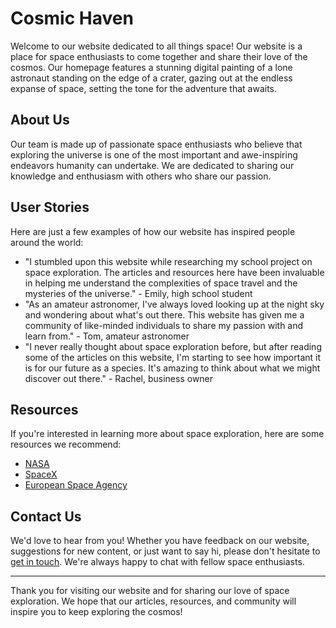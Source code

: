<!--font:Poppins-->

# Cosmic Haven

Welcome to our website dedicated to all things space! Our website is a place for space enthusiasts to come together and share their love of the cosmos. Our homepage features a stunning digital painting of a lone astronaut standing on the edge of a crater, gazing out at the endless expanse of space, setting the tone for the adventure that awaits.

## About Us

Our team is made up of passionate space enthusiasts who believe that exploring the universe is one of the most important and awe-inspiring endeavors humanity can undertake. We are dedicated to sharing our knowledge and enthusiasm with others who share our passion.

## User Stories

Here are just a few examples of how our website has inspired people around the world:

- "I stumbled upon this website while researching my school project on space exploration. The articles and resources here have been invaluable in helping me understand the complexities of space travel and the mysteries of the universe." - Emily, high school student
- "As an amateur astronomer, I've always loved looking up at the night sky and wondering about what's out there. This website has given me a community of like-minded individuals to share my passion with and learn from." - Tom, amateur astronomer
- "I never really thought about space exploration before, but after reading some of the articles on this website, I'm starting to see how important it is for our future as a species. It's amazing to think about what we might discover out there." - Rachel, business owner

## Resources

If you're interested in learning more about space exploration, here are some resources we recommend:

- [NASA](#nasa)
- [SpaceX](#spacex)
- [European Space Agency](#esa)

## Contact Us

We'd love to hear from you! Whether you have feedback on our website, suggestions for new content, or just want to say hi, please don't hesitate to [get in touch](#contact). We're always happy to chat with fellow space enthusiasts.

---

Thank you for visiting our website and for sharing our love of space exploration. We hope that our articles, resources, and community will inspire you to keep exploring the cosmos!

<!--

Write me content for website with wallpaper which alt text is:

"A digital painting of a lone astronaut standing on the edge of a crater, gazing out at the endless expanse of space."

The name/title of the page should not be 1:1 copy of the alt text but rather a real content of the website which is using this wallpaper.

- Use markdown format 
- Start with heading
- Heading should be short and concise
- The content should look like a real website 
- The website should not be about the wallpaper, wallpaper is just a related background
- Heading should be contain work "wallpaper" or "background"
- Include real sections like references, contact, user stories, etc. use things relevant to the page purpose.
- Feel free to use structure like headings, bullets, numbering, blockquotes, paragraphs, horizontal lines, etc.
- You can use formatting like bold or _italic_
- You can include UTF-8 emojis
- Links should be only #hash anchors (and you can refer to the document itself)
- Do not include images


---


# Space Exploration Wallpaper

Welcome to our website dedicated to space exploration and the wonders of the universe! Our wallpaper featuring a lone astronaut standing on the edge of a crater, gazing out at the endless expanse of space, perfectly captures the spirit of discovery and adventure that drives us forward.

## About Us

Our team is passionate about all things related to space. We believe that exploring the cosmos is one of the most important endeavors humanity can undertake, and we want to share that passion with the world. Whether you're an amateur astronomer or a seasoned rocket scientist, we hope you'll find something to inspire you here.

## User Stories

Here are just a few examples of how our wallpaper has inspired people around the world:

- "I put this wallpaper on my computer at work, and it reminds me every day why I'm doing what I'm doing. It's not just about making money; it's about pushing the boundaries of what we know and exploring the unknown." - John, software engineer
- "My son loves space, and this wallpaper has become his favorite thing in the world. He's always asking me questions about the planets and the stars, and it's so great to see him excited about learning." - Sarah, mother of two
- "I've been interested in astronomy since I was a kid, but I never pursued it as a career. Seeing this wallpaper every day makes me feel like I'm part of something bigger than myself, and it's given me the motivation to start studying again." - Mike, accountant

## References

If you're interested in learning more about space exploration, here are some resources we recommend:

- [NASA](#nasa)
- [SpaceX](#spacex)
- [European Space Agency](#esa)

## Contact Us

We'd love to hear from you! Whether you have feedback on our website, suggestions for new content, or just want to say hi, please don't hesitate to [get in touch](#contact). We're always happy to chat with fellow space enthusiasts.

---

Thank you for visiting our website and for sharing our love of space exploration. We hope that our wallpaper will inspire you to keep reaching for the stars!


---


Heading should not include word "wallpaper". The website should not be about the wallpaper itself, wallpaper is just a related background, rewrite whole content.


---


# Exploring the Cosmos: A Space Enthusiast's Haven

Welcome to our website dedicated to all things space! Our website is a place for space enthusiasts to come together and share their love of the cosmos. Our homepage features a stunning digital painting of a lone astronaut standing on the edge of a crater, gazing out at the endless expanse of space, setting the tone for the adventure that awaits.

## About Us

Our team is made up of passionate space enthusiasts who believe that exploring the universe is one of the most important and awe-inspiring endeavors humanity can undertake. We are dedicated to sharing our knowledge and enthusiasm with others who share our passion.

## User Stories

Here are just a few examples of how our website has inspired people around the world:

- "I stumbled upon this website while researching my school project on space exploration. The articles and resources here have been invaluable in helping me understand the complexities of space travel and the mysteries of the universe." - Emily, high school student
- "As an amateur astronomer, I've always loved looking up at the night sky and wondering about what's out there. This website has given me a community of like-minded individuals to share my passion with and learn from." - Tom, amateur astronomer
- "I never really thought about space exploration before, but after reading some of the articles on this website, I'm starting to see how important it is for our future as a species. It's amazing to think about what we might discover out there." - Rachel, business owner

## Resources

If you're interested in learning more about space exploration, here are some resources we recommend:

- [NASA](#nasa)
- [SpaceX](#spacex)
- [European Space Agency](#esa)

## Contact Us

We'd love to hear from you! Whether you have feedback on our website, suggestions for new content, or just want to say hi, please don't hesitate to [get in touch](#contact). We're always happy to chat with fellow space enthusiasts.

---

Thank you for visiting our website and for sharing our love of space exploration. We hope that our articles, resources, and community will inspire you to keep exploring the cosmos!

-->
